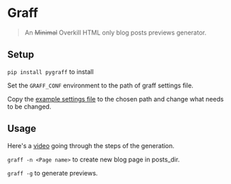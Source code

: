 # Graff

> An ~~Minimal~~ Overkill HTML only blog posts previews generator.

## Setup



`pip install pygraff` to install

Set the `GRAFF_CONF` environment to the path of graff settings file.

Copy the [example settings file](/blob/master/settings) to the chosen path and change what needs to be changed.

## Usage

Here's a [video](https://youtu.be/giPiaubVhrA) going through the steps of the generation.

`graff -n <Page name>` to create new blog page in posts_dir.

`graff -g` to generate previews.

